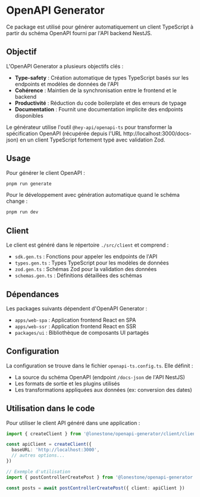 # OpenAPI Generator

Ce package est utilisé pour générer automatiquement un client TypeScript à partir du schéma OpenAPI fourni par l'API backend NestJS.

## Objectif

L'OpenAPI Generator a plusieurs objectifs clés :

- **Type-safety** : Création automatique de types TypeScript basés sur les endpoints et modèles de données de l'API
- **Cohérence** : Maintien de la synchronisation entre le frontend et le backend
- **Productivité** : Réduction du code boilerplate et des erreurs de typage
- **Documentation** : Fournit une documentation implicite des endpoints disponibles

Le générateur utilise l'outil `@hey-api/openapi-ts` pour transformer la spécification OpenAPI (récupérée depuis l'URL http://localhost:3000/docs-json) en un client TypeScript fortement typé avec validation Zod.

## Usage

Pour générer le client OpenAPI :

```bash
pnpm run generate
```

Pour le développement avec génération automatique quand le schéma change :

```bash
pnpm run dev
```

## Client

Le client est généré dans le répertoire `./src/client` et comprend :

- `sdk.gen.ts` : Fonctions pour appeler les endpoints de l'API
- `types.gen.ts` : Types TypeScript pour les modèles de données
- `zod.gen.ts` : Schémas Zod pour la validation des données
- `schemas.gen.ts` : Définitions détaillées des schémas

## Dépendances

Les packages suivants dépendent d'OpenAPI Generator :

- `apps/web-spa` : Application frontend React en SPA
- `apps/web-ssr` : Application frontend React en SSR
- `packages/ui` : Bibliothèque de composants UI partagés

## Configuration

La configuration se trouve dans le fichier `openapi-ts.config.ts`. Elle définit :

- La source du schéma OpenAPI (endpoint `/docs-json` de l'API NestJS)
- Les formats de sortie et les plugins utilisés
- Les transformations appliquées aux données (ex: conversion des dates)

## Utilisation dans le code

Pour utiliser le client API généré dans une application :

```typescript
import { createClient } from '@lonestone/openapi-generator/client/client'

const apiClient = createClient({
  baseURL: 'http://localhost:3000',
  // autres options...
})
```

```typescript
// Exemple d'utilisation
import { postControllerCreatePost } from '@lonestone/openapi-generator'

const posts = await postControllerCreatePost({ client: apiClient })
```
